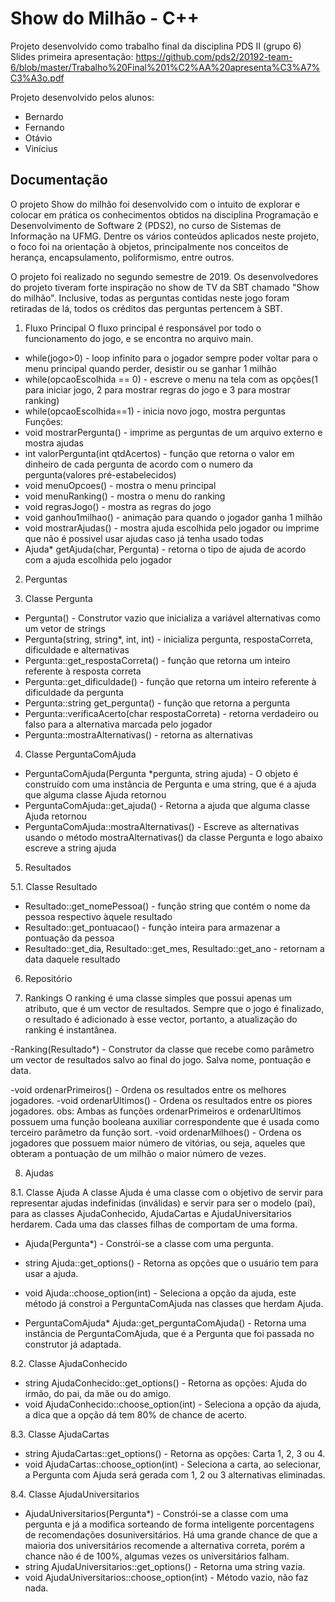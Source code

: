 # Show do Milhão - C++

Projeto desenvolvido como trabalho final da disciplina PDS II (grupo 6)
Slides primeira apresentação: https://github.com/pds2/20192-team-6/blob/master/Trabalho%20Final%201%C2%AA%20apresenta%C3%A7%C3%A3o.pdf

Projeto desenvolvido pelos alunos:
- Bernardo 
- Fernando
- Otávio
- Vinícius



## Documentação

O projeto Show do milhão foi desenvolvido com o intuito de explorar e colocar em prática os conhecimentos obtidos na disciplina Programação e Desenvolvimento de Software 2 (PDS2), no curso de Sistemas de Informação na UFMG. Dentre os vários conteúdos aplicados neste projeto, o foco foi na orientação à objetos, principalmente nos conceitos de herança, encapsulamento, poliformismo, entre outros.

O projeto foi realizado no segundo semestre de 2019.
Os desenvolvedores do projeto tiveram forte inspiração no show de TV da SBT chamado "Show do milhão". Inclusive, todas as perguntas contidas neste jogo foram retiradas de lá, todos os créditos das perguntas pertencem à SBT. 

1. Fluxo Principal
O fluxo principal é responsável por todo o funcionamento do jogo, e se encontra no arquivo main.
- while(jogo>0) - loop infinito para o jogador sempre poder voltar para o menu principal quando perder, desistir ou se ganhar 1 milhão
- while(opcaoEscolhida == 0) - escreve o menu na tela com as opções(1 para iniciar jogo, 2 para mostrar regras do jogo e 3 para mostrar ranking)
- while(opcaoEscolhida==1) - inicia novo jogo, mostra perguntas
Funções:
- void mostrarPergunta() - imprime as perguntas de um arquivo externo e mostra ajudas
- int valorPergunta(int qtdAcertos) - função que retorna o valor em dinheiro de cada pergunta de acordo com o numero da pergunta(valores pré-estabelecidos)
- void menuOpcoes() - mostra o menu principal
- void menuRanking() - mostra o menu do ranking
- void regrasJogo() - mostra as regras do jogo
- void ganhou1milhao() - animação para quando o jogador ganha 1 milhão
- void mostrarAjudas() - mostra ajuda escolhida pelo jogador ou imprime que não é possivel usar ajudas caso já tenha usado todas
- Ajuda* getAjuda(char, Pergunta) - retorna o tipo de ajuda de acordo com a ajuda escolhida pelo jogador

2. Perguntas


3. Classe Pergunta
- Pergunta() - Construtor vazio que inicializa a variável alternativas como um vetor de strings
- Pergunta(string, string*, int, int) - inicializa pergunta, respostaCorreta, dificuldade e alternativas
- Pergunta::get_respostaCorreta() - função que retorna um inteiro referente à resposta correta
- Pergunta::get_dificuldade() - função que retorna um inteiro referente à dificuldade da pergunta
- Pergunta::string get_pergunta() - função que retorna a pergunta
- Pergunta::verificaAcerto(char respostaCorreta) - retorna verdadeiro ou falso para a alternativa marcada pelo jogador
- Pergunta::mostraAlternativas() - retorna as alternativas

4. Classe PerguntaComAjuda
- PerguntaComAjuda(Pergunta \*pergunta, string ajuda) - O objeto é construído com uma instância de Pergunta e uma string, que é a ajuda que alguma classe Ajuda retornou
- PerguntaComAjuda::get_ajuda() - Retorna a ajuda que alguma classe Ajuda retornou
- PerguntaComAjuda::mostraAlternativas() - Escreve as alternativas usando o método mostraAlternativas() da classe Pergunta e logo abaixo escreve a string ajuda


5. Resultados

5.1. Classe Resultado
- Resultado::get_nomePessoa() - função string que contém o nome da pessoa respectivo àquele resultado
- Resultado::get_pontuacao() - função inteira para armazenar a pontuação da pessoa
- Resultado::get_dia, Resultado::get_mes, Resultado::get_ano - retornam a data daquele resultado

6. Repositório


7. Rankings
O ranking é uma classe simples que possui apenas um atributo, que é um vector de resultados.
Sempre que o jogo é finalizado, o resultado é adicionado à esse vector, portanto, a atualização do ranking é instantânea.

-Ranking(Resultado\*) - Construtor da classe que recebe como parâmetro um vector de resultados salvo ao final do jogo. Salva nome, pontuação e data.

-void ordenarPrimeiros() - Ordena os resultados entre os melhores jogadores.
-void ordenarUltimos() - Ordena os resultados entre os piores jogadores.
obs: Ambas as funções ordenarPrimeiros e ordenarUltimos possuem uma função booleana auxiliar correspondente que é usada como terceiro parâmetro da função sort.
-void ordenarMilhoes() - Ordena os jogadores que possuem maior número de vitórias, ou seja, aqueles que obteram a pontuação de um milhão o maior número de vezes.

8. Ajudas

8.1. Classe Ajuda
A classe Ajuda é uma classe com o objetivo de servir para representar ajudas indefinidas (inválidas) e servir para ser o modelo (pai), para as classes AjudaConhecido, AjudaCartas e AjudaUniversitarios herdarem. Cada uma das classes filhas de comportam de uma forma.

- Ajuda(Pergunta\*) - Constrói-se a classe com uma pergunta.

- string Ajuda::get_options() - Retorna as opções que o usuário tem para usar a ajuda.
- void Ajuda::choose_option(int) - Seleciona a opção da ajuda, este método já constroi a PerguntaComAjuda nas classes que herdam Ajuda.
- PerguntaComAjuda* Ajuda::get_perguntaComAjuda() - Retorna uma instância de PerguntaComAjuda, que é a Pergunta que foi passada no construtor já adaptada.

8.2. Classe AjudaConhecido
- string AjudaConhecido::get_options() - Retorna as opções: Ajuda do irmão, do pai, da mãe ou do amigo.
- void AjudaConhecido::choose_option(int) - Seleciona a opção da ajuda, a dica que a opção dá tem 80% de chance de acerto.

8.3. Classe AjudaCartas
- string AjudaCartas::get_options() - Retorna as opções: Carta 1, 2, 3 ou 4.
- void AjudaCartas::choose_option(int) - Seleciona a carta, ao selecionar, a Pergunta com Ajuda será gerada com 1, 2 ou 3 alternativas eliminadas.

8.4. Classe AjudaUniversitarios
- AjudaUniversitarios(Pergunta\*) - Constrói-se a classe com uma pergunta e já a modifica sorteando de forma inteligente porcentagens de recomendações dosuniversitários. Há uma grande chance de que a maioria dos universitários recomende a alternativa correta, porém a chance não é de 100%, algumas vezes os universitários falham.
- string AjudaUniversitarios::get_options() - Retorna uma string vazia.
- void AjudaUniversitarios::choose_option(int) - Método vazio, não faz nada.



